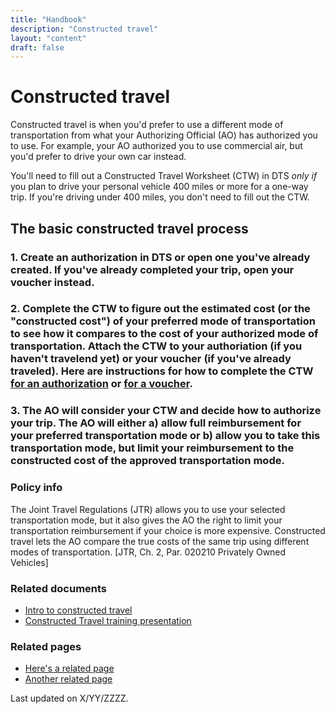 ```yaml
---
title: "Handbook"
description: "Constructed travel"
layout: "content"
draft: false
---
```


# <this is a title> Constructed travel

<define the topic in lay terms> Constructed travel is when you'd prefer to use a different mode of transportation from what your Authorizing Official (AO) has authorized you to use. For example, your AO authorized you to use commercial air, but you'd prefer to drive your own car instead. 
  
<critical timely info> You'll need to fill out a Constructed Travel Worksheet (CTW) in DTS _only if_ you plan to drive your personal vehicle 400 miles or more for a one-way trip.  If you're driving under 400 miles, you don't need to fill out the CTW. 

## <general overview of how to complete the task> The basic constructed travel process

### 1.  Create an authorization in DTS or open one you've already created. If you've already completed your trip, open your voucher instead.

### 2. Complete the CTW to figure out the estimated cost (or the "constructed cost") of your preferred mode of transportation to see how it compares to the cost of your authorized mode of transportation. Attach the CTW to your authoriation (if you haven't travelend yet) or your voucher (if you've already traveled). Here are instructions for how to complete the CTW [for an authorization](https://www.defensetravel.dod.mil/Docs/CT_Authorization_Instructions.pdf) or [for a voucher](https://www.defensetravel.dod.mil/cnsttvl/CT_Voucher_Instructions.pdf).  

### 3. The AO will consider your CTW and decide how to authorize your trip. The AO will either a) allow full reimbursement for your preferred transportation mode or b) allow you to take this transportation mode, but limit your reimbursement to the constructed cost of the approved transportation mode.

<maybe add some styling to seperate the core content above from the sections below>
  
### <policy info> Policy info
The Joint Travel Regulations (JTR) allows you to use your selected transportation mode, but it also gives the AO the right to limit your transportation reimbursement if your choice is more expensive. Constructed travel lets the AO compare the true costs of the same trip using different modes of transportation. [JTR, Ch. 2, Par. 020210 Privately Owned Vehicles]

### <related documents> Related documents 
- [Intro to constructed travel](https://www.defensetravel.dod.mil/Docs/Constructed_Travel_Information_Paper.pdf)
- [Constructed Travel training presentation](https://www.defensetravel.dod.mil/Docs/Training/InstMat/T200_Slides_Constructed_Travel.zip)

### <related webpages on DTMO site> Related pages
- [Here's a related page](URL)
- [Another related page](URL)

<last updated date> Last updated on X/YY/ZZZZ.
